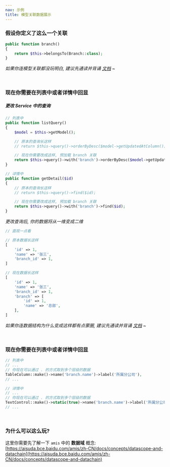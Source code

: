 ```yaml
---
nav: 示例
title: 模型关联数据展示
---
```


### 假设你定义了这么一个关联

```php
public function branch()
{
    return $this->belongsTo(Branch::class);
}
```

_如果你连模型关联都没玩明白, 建议先通读并背诵 [文档](https://learnku.com/docs/laravel/9.x/eloquent-relationships/12252) ~_

<br>

### 现在你需要在列表中或者详情中回显


##### 更改 Service 中的查询

```php
// 列表中
public function listQuery()
{
    $model = $this->getModel();

    // 原本的查询长这样
    // return $this->query()->orderByDesc($model->getUpdatedAtColumn());

    // 现在你需要改成这样, 预加载 branch 关联
    return $this->query()->with('branch')->orderByDesc($model->getUpdatedAtColumn());
}

// 详情中
public function getDetail($id)
{
    // 原本的查询长这样
    // return $this->query()->find($id);

    // 现在你需要改成这样, 预加载 branch 关联
    return $this->query()->with('branch')->find($id);
}
```

_更改查询后, 你的数据将从一维变成二维_

```php
// 直观一点看

// 原本数据长这样
[
    'id' => 1,
    'name' => '张三',
    'branch_id' => 1,
]

// 现在数据长这样
[
    'id' => 1,
    'name' => '张三',
    'branch_id' => 1,
    'branch' => [
        'id' => 1,
        'name' => '总部',
    ],
]
```

_如果你连数据结构为什么变成这样都有点蒙圈, 建议先通读并背诵 [文档](https://learnku.com/docs/laravel/9.x/eloquent-relationships/12252#012e7e) ~_

<br>

### 现在你需要在列表中或者详情中回显

```php      
// 列表中
// ...
// 你现在可以通过 . 的方式取到多个层级的数据
TableColumn::make()->name('branch.name')->label('所属分公司'),
// ...

// 详情中
// ...
// 你现在可以通过 . 的方式取到多个层级的数据
TextControl::make()->static(true)->name('branch.name')->label('所属分公司'),
// ...
```

<br>

### 为什么可以这么玩?

这里你需要先了解一下 `amis` 中的 __数据域__ 概念: 
[https://aisuda.bce.baidu.com/amis/zh-CN/docs/concepts/datascope-and-datachain](https://aisuda.bce.baidu.com/amis/zh-CN/docs/concepts/datascope-and-datachain)
